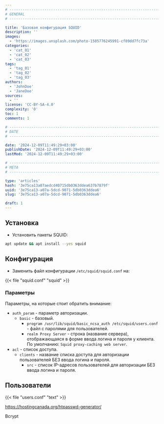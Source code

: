 ```yaml
---
# -------------------------------------------------------------------------------------------------------------------- #
# GENERAL
# -------------------------------------------------------------------------------------------------------------------- #

title: 'Базовая конфигурация SQUID'
description: ''
images:
  - 'https://images.unsplash.com/photo-1585776245991-cf89dd7fc73a'
categories:
  - 'cat_01'
  - 'cat_02'
  - 'cat_03'
tags:
  - 'tag_01'
  - 'tag_02'
  - 'tag_03'
authors:
  - 'JohnDoe'
  - 'JaneDoe'
sources:
  - ''
license: 'CC-BY-SA-4.0'
complexity: '0'
toc: 1
comments: 1

# -------------------------------------------------------------------------------------------------------------------- #
# DATE
# -------------------------------------------------------------------------------------------------------------------- #

date: '2024-12-09T11:49:29+03:00'
publishDate: '2024-12-09T11:49:29+03:00'
lastMod: '2024-12-09T11:49:29+03:00'

# -------------------------------------------------------------------------------------------------------------------- #
# META
# -------------------------------------------------------------------------------------------------------------------- #

type: 'articles'
hash: '3e75ca13a07aedcd40715db0363ddea637b7879f'
uuid: '3e75ca13-a07a-5dcd-9071-5db0363ddea6'
slug: '3e75ca13-a07a-5dcd-9071-5db0363ddea6'

draft: 1
---
```




<!--more-->

## Установка

- Установить пакеты SQUID:

```bash
apt update && apt install --yes squid
```

## Конфигурация

- Заменить файл конфигурации `/etc/squid/squid.conf` на:

{{< file "squid.conf" "squid" >}}

### Параметры

Параметры, на которые стоит обратить внимание:

- `auth_param` - параметр авторизации.
  - `basic` - базовый.
    - `program /usr/lib/squid/basic_ncsa_auth /etc/squid/users.conf` - файл с паролями для пользователей.
    - `realm Proxy Server` - строка (название сервера), отображающаяся в форме ввода логина и пароля у клиента. По умолчанию: `Squid proxy-caching web server`.
- `acl` - список доступа.
  - `clients` - название списка доступа для авторизации пользователей БЕЗ ввода логина и пароля.
    - `src` - список IP-адресов пользователей для авторизации БЕЗ ввода логина и пароля.

## Пользователи

{{< file "users.conf" "text" >}}

https://hostingcanada.org/htpasswd-generator/

Bcrypt
